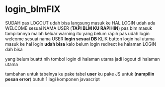 # login_blmFIX
SUDAH
pas LOGOUT udah bisa langsung masuk ke HAL LOGIN 
udah ada  WELCOME sesuai NAMA USER (**TAPI BLM KU RAPIHIN**) pas blm masuk tampilannya malah keluar warning itu yang belum rapih
pas udah login welcome sesuai nama USER 
**login sesuai DB**
KLIK button login hal utama masuk ke hal login **udah bisa**
kalo belum login redirect ke halaman LOGIN dah bisa 

yang belum
buattt nih tombol login di halaman utama jadi logout di halaman utama

tambahan untuk tabelnya ku pake tabel **user**
ku pake JS untuk (**nampilin pesan error**) butuh 1 lagi komponen javascript 






